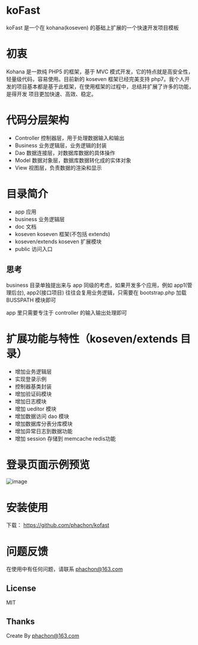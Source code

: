 # koFast

koFast 是一个在 kohana(koseven) 的基础上扩展的一个快速开发项目模板

# 初衷

Kohana 是一款纯 PHP5 的框架，基于 MVC 模式开发，它的特点就是高安全性，轻量级代码，容易使用。目前新的 koseven
框架已经完美支持 php7。我个人开发的项目基本都是基于此框架，在使用框架的过程中，总结并扩展了许多的功能，是得开发
项目更加快速、高效、稳定。

# 代码分层架构

- Controller 控制器层，用于处理数据输入和输出
- Business   业务逻辑层，业务逻辑的封装
- Dao        数据连接层，对数据库数据的具体操作
- Model      数据对象层，数据库数据转化成的实体对象
- View       视图层，负责数据的渲染和显示

# 目录简介
- app  应用
- business 业务逻辑层
- doc   文档
- koseven koseven 框架(不包括 extends)
- koseven/extends koseven 扩展模块
- public 访问入口

## 思考

business 目录单独提出来与 app 同级的考虑，如果开发多个应用，例如 app1(管理后台), app2(接口项目) 往往会复用业务逻辑，只需要在 bootstrap.php 加载 BUSSPATH 模块即可

app 里只需要专注于 controller 的输入输出处理即可

# 扩展功能与特性（koseven/extends 目录）

- 增加业务逻辑层
- 实现登录示例
- 控制器基类封装
- 增加验证码模块
- 增加日志模块
- 增加 ueditor 模块
- 增加数据访问 dao 模块
- 增加数据库分表分库模块
- 增加异常日志到数据功能
- 增加 session 存储到 memcache redis功能

# 登录页面示例预览
![image](https://github.com/phachon/kofast/blob/master/doc/img/ace.png)

# 安装使用
下载： https://github.com/phachon/kofast

# 问题反馈
在使用中有任何问题，请联系 phachon@163.com

## License

MIT

Thanks
---------
Create By phachon@163.com
